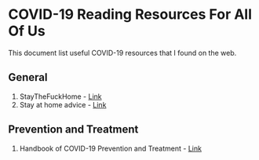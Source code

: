 # COVID-19 Reading Resources For All Of Us

This document list useful COVID-19 resources that I found on the web.

## General

1. StayTheFuckHome - [Link](https://staythefuckhome.com/)
2. Stay at home advice - [Link](https://www.nhs.uk/conditions/coronavirus-covid-19/self-isolation-advice/)

## Prevention and Treatment

1. Handbook of COVID-19 Prevention and Treatment - [Link](https://video-intl.alicdn.com/Handbook%20of%20COVID-19%20Prevention%20and%20Treatment.pdf)

